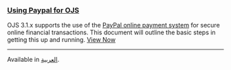 
### [Using Paypal for OJS](/using-paypal-for-ojs-and-ocs/en/)

OJS 3.1.x supports the use of the [PayPal online payment system](https://www.paypal.com) for secure online financial transactions. This document will outline the basic steps in getting this up and running. [View Now](/using-paypal-for-ojs-and-ocs/)

<!-- card flagged redundant // possible removal-->

---

<span class='fa fa-language'></span> Available in [العربية](/using-paypal-for-ojs-and-ocs/ar/).
